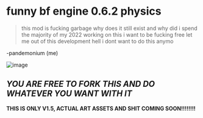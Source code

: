 # funny bf engine 0.6.2 physics
> this mod is fucking garbage why does it still exist and why did i spend the majority of my 2022 working on this i want to be fucking free let me out of this development hell i dont want to do this anymo

-pandemonium (me)

![image](https://i.imgur.com/qOMXv3Y.png)
## ***YOU ARE FREE TO FORK THIS AND DO WHATEVER YOU WANT WITH IT***
**THIS IS ONLY V1.5, ACTUAL ART ASSETS AND SHIT COMING SOON!!!!!!!!**